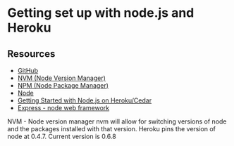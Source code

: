 # Getting set up with node.js and Heroku

## Resources
* [GitHub](https://github.com/)
* [NVM (Node Version Manager)](https://github.com/creationix/nvm#readme)
* [NPM (Node Package Manager)](http://npmjs.org/)
* [Node](http://nodejs.org/)
* [Getting Started with Node.js on Heroku/Cedar](http://devcenter.heroku.com/articles/node-js)
* [Express - node web framework](http://expressjs.com/)


NVM - Node version manager
  nvm will allow for switching versions of node and the packages
installed with that version.
  Heroku pins the version of node at 0.4.7.
  Current version is 0.6.8


